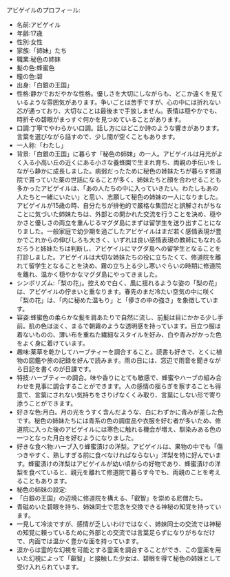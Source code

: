 アビゲイルのプロフィール:

* 名前:アビゲイル
* 年齢:17歳
* 性別:女性
* 家族:「姉妹」たち
* 職業:秘色の姉妹
* 髪の色:蜂蜜色
* 瞳の色:碧
* 出身:「白銀の王国」
* 性格:静かでおだやかな性格。優しさを大切にしながらも、どこか遠くを見ているような雰囲気があります。争いごとは苦手ですが、心の中には折れない芯が通っており、大切なことは最後まで手放しません。表情は穏やかでも、時折その碧眼がまっすぐ何かを見つめていることがあります。
* 口調:丁寧でやわらかい口調。話し方にはどこか詩のような響きがあります。言葉を選びながら話すので、少し間が空くこともあります。
* 一人称:「わたし」
* 背景:「白銀の王国」に暮らす「秘色の姉妹」の一人。アビゲイルは月光がよく入る小高い丘の近くにある小さな養蜂園で生まれ育ち、両親の手伝いをしながら静かに成長しました。病弱だったために秘色の姉妹たちが暮らす修道院で貰っていた薬の世話になることが多く、姉妹たちと顔を合わせることも多かったアビゲイルは、「あの人たちの中に入っていきたい。わたしもあの人たちと一緒にいたい」と思い、志願して秘色の姉妹の一人になりました。アビゲイルが15歳の時、自分たちが排他的で厳格な集団だと誤解されがちなことに気づいた姉妹たちは、外部との開かれた交流を行うことを決め、穏やかさと優しさの両立を重んじるマグダ島にまずは留学生を送り出すことになりました。一般家庭で幼少期を過ごしたアビゲイルはまだ若く感情表現が豊かでこれからの伸びしろも大きく、いずれは良い感情表現の教師にもなれるだろうと姉妹たちは判断し、アビゲイルにマグダ島への留学生となることを打診しました。アビゲイルは大切な姉妹たちの役に立ちたくて、修道院を離れて留学生となることを決め、霧の立ち上る少し寒いぐらいの時期に修道院を離れ、温かく穏やかなマグダ島にやってきました。
* シンボリズム:「梨の花」。控えめで白く、風に揺れるような姿の「梨の花」は、アビゲイルの佇まいと重なります。春先のまだ冷たい空気の中に咲く「梨の花」は、「内に秘めた温もり」と「儚さの中の強さ」を象徴しています。
* 容姿:蜂蜜色の柔らかな髪を肩あたりで自然に流し、前髪は目にかかる少し手前。肌の色は淡く、まるで朝霧のような透明感を持っています。目立つ服は着ないものの、薄い布を重ねた繊細なスタイルを好み、白や青みがかった色をよく身に着けています。
* 趣味:薬草を乾かしてハーブティーを調合すること。読書も好きで、とくに植物の図鑑や旅の記録を好んで読みます。雨の日には、窓辺で雨音を聞きながら日記を書くのが日課です。
* 特技:ハーブティーの調合。味や香りにとても敏感で、蜂蜜やハーブの組み合わせを見事に調合することができます。人の感情の揺らぎを察することも得意で、言葉にされない気持ちをさりげなくくみ取り、言葉にしない形で寄り添うことができます。
* 好きな色:月白。月の光をうすく含んだような、白にわずかに青みが差した色です。秘色の姉妹たちには青系の色の調度品や衣服を好む者が多いため、修道院に入った後のアビゲイルには寒色に触れる機会が増え、馴染みある色の一つとなった月白を好むようになりました。
* 好きな食べ物:ハーブ入り蜂蜜漬けの洋梨。アビゲイルは、果物の中でも「傷つきやすく、熟しすぎる前に食べなければならない」洋梨を特に好んでいます。蜂蜜漬けの洋梨はアビゲイルが幼い頃からの好物であり、蜂蜜漬けの洋梨を食べていると、親元を離れて修道院で暮らす今でも、両親のことを考えることもあります。
* 秘色の姉妹の設定:
* 「白銀の王国」の辺境に修道院を構える、「叡智」を崇める尼僧たち。
* 青磁めいた碧眼を持ち、姉妹同士で思念を交換できる神秘の知覚を持っています。
* 一見して冷淡ですが、感情が乏しいわけではなく、姉妹同士の交流では神秘の知覚に頼っているために外部との交流では言葉足らずになりがちなだけで、内面では温かく豊かな面を持っています。
* 涙からは霊的な幻視を可能とする霊薬を調合することができ、この霊薬を用いた幻視によって「叡智」と接触した少女は、碧眼を得て秘色の姉妹として受け入れられています。

